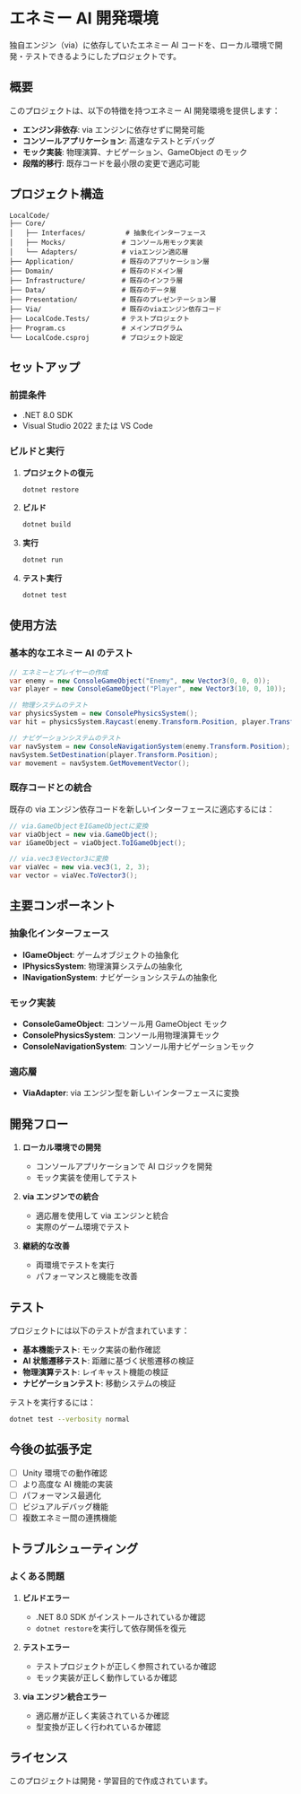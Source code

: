 # エネミー AI 開発環境

独自エンジン（via）に依存していたエネミー AI コードを、ローカル環境で開発・テストできるようにしたプロジェクトです。

## 概要

このプロジェクトは、以下の特徴を持つエネミー AI 開発環境を提供します：

- **エンジン非依存**: via エンジンに依存せずに開発可能
- **コンソールアプリケーション**: 高速なテストとデバッグ
- **モック実装**: 物理演算、ナビゲーション、GameObject のモック
- **段階的移行**: 既存コードを最小限の変更で適応可能

## プロジェクト構造

```
LocalCode/
├── Core/
│   ├── Interfaces/          # 抽象化インターフェース
│   ├── Mocks/              # コンソール用モック実装
│   └── Adapters/           # viaエンジン適応層
├── Application/            # 既存のアプリケーション層
├── Domain/                 # 既存のドメイン層
├── Infrastructure/         # 既存のインフラ層
├── Data/                   # 既存のデータ層
├── Presentation/           # 既存のプレゼンテーション層
├── Via/                    # 既存のviaエンジン依存コード
├── LocalCode.Tests/        # テストプロジェクト
├── Program.cs              # メインプログラム
└── LocalCode.csproj        # プロジェクト設定
```

## セットアップ

### 前提条件

- .NET 8.0 SDK
- Visual Studio 2022 または VS Code

### ビルドと実行

1. **プロジェクトの復元**

   ```bash
   dotnet restore
   ```

2. **ビルド**

   ```bash
   dotnet build
   ```

3. **実行**

   ```bash
   dotnet run
   ```

4. **テスト実行**
   ```bash
   dotnet test
   ```

## 使用方法

### 基本的なエネミー AI のテスト

```csharp
// エネミーとプレイヤーの作成
var enemy = new ConsoleGameObject("Enemy", new Vector3(0, 0, 0));
var player = new ConsoleGameObject("Player", new Vector3(10, 0, 10));

// 物理システムのテスト
var physicsSystem = new ConsolePhysicsSystem();
var hit = physicsSystem.Raycast(enemy.Transform.Position, player.Transform.Position, "Stage");

// ナビゲーションシステムのテスト
var navSystem = new ConsoleNavigationSystem(enemy.Transform.Position);
navSystem.SetDestination(player.Transform.Position);
var movement = navSystem.GetMovementVector();
```

### 既存コードとの統合

既存の via エンジン依存コードを新しいインターフェースに適応するには：

```csharp
// via.GameObjectをIGameObjectに変換
var viaObject = new via.GameObject();
var iGameObject = viaObject.ToIGameObject();

// via.vec3をVector3に変換
var viaVec = new via.vec3(1, 2, 3);
var vector = viaVec.ToVector3();
```

## 主要コンポーネント

### 抽象化インターフェース

- **IGameObject**: ゲームオブジェクトの抽象化
- **IPhysicsSystem**: 物理演算システムの抽象化
- **INavigationSystem**: ナビゲーションシステムの抽象化

### モック実装

- **ConsoleGameObject**: コンソール用 GameObject モック
- **ConsolePhysicsSystem**: コンソール用物理演算モック
- **ConsoleNavigationSystem**: コンソール用ナビゲーションモック

### 適応層

- **ViaAdapter**: via エンジン型を新しいインターフェースに変換

## 開発フロー

1. **ローカル環境での開発**

   - コンソールアプリケーションで AI ロジックを開発
   - モック実装を使用してテスト

2. **via エンジンでの統合**

   - 適応層を使用して via エンジンと統合
   - 実際のゲーム環境でテスト

3. **継続的な改善**
   - 両環境でテストを実行
   - パフォーマンスと機能を改善

## テスト

プロジェクトには以下のテストが含まれています：

- **基本機能テスト**: モック実装の動作確認
- **AI 状態遷移テスト**: 距離に基づく状態遷移の検証
- **物理演算テスト**: レイキャスト機能の検証
- **ナビゲーションテスト**: 移動システムの検証

テストを実行するには：

```bash
dotnet test --verbosity normal
```

## 今後の拡張予定

- [ ] Unity 環境での動作確認
- [ ] より高度な AI 機能の実装
- [ ] パフォーマンス最適化
- [ ] ビジュアルデバッグ機能
- [ ] 複数エネミー間の連携機能

## トラブルシューティング

### よくある問題

1. **ビルドエラー**

   - .NET 8.0 SDK がインストールされているか確認
   - `dotnet restore`を実行して依存関係を復元

2. **テストエラー**

   - テストプロジェクトが正しく参照されているか確認
   - モック実装が正しく動作しているか確認

3. **via エンジン統合エラー**
   - 適応層が正しく実装されているか確認
   - 型変換が正しく行われているか確認

## ライセンス

このプロジェクトは開発・学習目的で作成されています。
